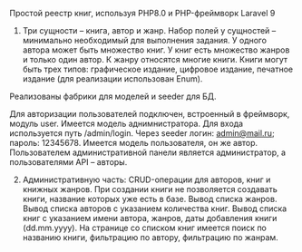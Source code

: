 Простой реестр книг, используя PHP8.0 и PHP-фреймворк Laravel 9

1. Три сущности – книга, автор и жанр. Набор полей у сущностей – минимально необходимый для выполнения задания.
У одного автора может быть множество книг.
У книг есть множество жанров и только один автор.
К жанру относятся многие книги.
Книги могут быть трех типов: графическое издание, цифровое издание, печатное издание (для реализации использован Enum).

Реализованы фабрики для моделей и seeder для БД.

Для авторизации пользователей подключен, встроенный в фреймворк, модуль user.
Имеется модель аднимнистратора. Для входа используется путь /admin/login. Через seeder логин: admin@mail.ru; пароль: 12345678.
Имеется модель пользователя, он же автор.
Пользователем административной панели является администратор, а пользователями API – авторы.

2. Административную часть:
CRUD-операции для авторов, книг и книжных жанров.
При создании книги не позволяется создавать книги, название которых уже есть в базе.
Вывод списка жанров.
Вывод списка авторов с указанием количества книг.
Вывод списка книг с указанием имени автора, жанров, даты добавления книги (dd.mm.yyyy).
На странице со списком книг имеется поиск по названию книги, фильтрацию по автору, фильтрацию по жанрам.
